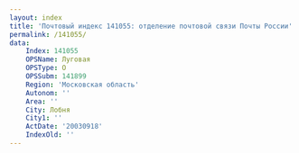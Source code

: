 ```yaml
---
layout: index
title: 'Почтовый индекс 141055: отделение почтовой связи Почты России'
permalink: /141055/
data:
    Index: 141055
    OPSName: Луговая
    OPSType: О
    OPSSubm: 141899
    Region: 'Московская область'
    Autonom: ''
    Area: ''
    City: Лобня
    City1: ''
    ActDate: '20030918'
    IndexOld: ''
---
```

